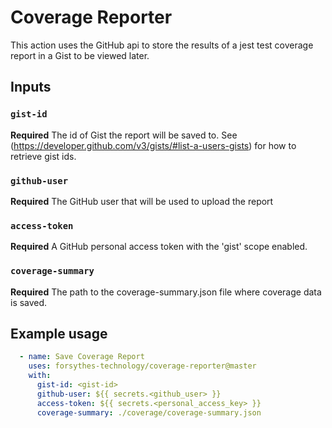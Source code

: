 # Coverage Reporter

This action uses the GitHub api to store the results of a jest test coverage report in a Gist to be viewed later. 

## Inputs

### `gist-id`
**Required** The id of Gist the report will be saved to.
See (https://developer.github.com/v3/gists/#list-a-users-gists) for how to retrieve gist ids.

### `github-user`
**Required** The GitHub user that will be used to upload the report

### `access-token`
**Required** A GitHub personal access token with the 'gist' scope enabled.

### `coverage-summary`
**Required** The path to the coverage-summary.json file where coverage data is saved.




## Example usage

```yaml
  - name: Save Coverage Report
	uses: forsythes-technology/coverage-reporter@master
	with:
	  gist-id: <gist-id>
	  github-user: ${{ secrets.<github_user> }}
	  access-token: ${{ secrets.<personal_access_key> }}
	  coverage-summary: ./coverage/coverage-summary.json
```
